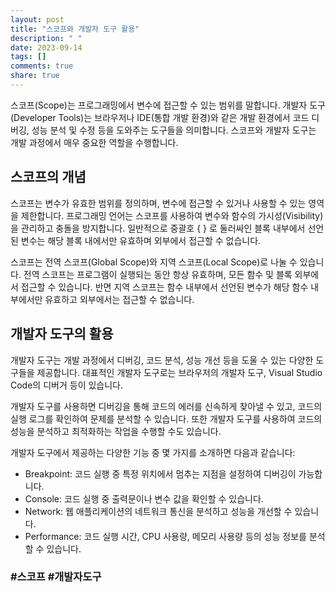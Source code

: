 ```yaml
---
layout: post
title: "스코프와 개발자 도구 활용"
description: " "
date: 2023-09-14
tags: []
comments: true
share: true
---
```


스코프(Scope)는 프로그래밍에서 변수에 접근할 수 있는 범위를 말합니다. 개발자 도구(Developer Tools)는 브라우저나 IDE(통합 개발 환경)와 같은 개발 환경에서 코드 디버깅, 성능 분석 및 수정 등을 도와주는 도구들을 의미합니다. 스코프와 개발자 도구는 개발 과정에서 매우 중요한 역할을 수행합니다.

## 스코프의 개념

스코프는 변수가 유효한 범위를 정의하며, 변수에 접근할 수 있거나 사용할 수 있는 영역을 제한합니다. 프로그래밍 언어는 스코프를 사용하여 변수와 함수의 가시성(Visibility)을 관리하고 충돌을 방지합니다. 일반적으로 중괄호 { } 로 둘러싸인 블록 내부에서 선언된 변수는 해당 블록 내에서만 유효하며 외부에서 접근할 수 없습니다.

스코프는 전역 스코프(Global Scope)와 지역 스코프(Local Scope)로 나눌 수 있습니다. 전역 스코프는 프로그램이 실행되는 동안 항상 유효하며, 모든 함수 및 블록 외부에서 접근할 수 있습니다. 반면 지역 스코프는 함수 내부에서 선언된 변수가 해당 함수 내부에서만 유효하고 외부에서는 접근할 수 없습니다.

## 개발자 도구의 활용

개발자 도구는 개발 과정에서 디버깅, 코드 분석, 성능 개선 등을 도울 수 있는 다양한 도구들을 제공합니다. 대표적인 개발자 도구로는 브라우저의 개발자 도구, Visual Studio Code의 디버거 등이 있습니다.

개발자 도구를 사용하면 디버깅을 통해 코드의 에러를 신속하게 찾아낼 수 있고, 코드의 실행 로그를 확인하여 문제를 분석할 수 있습니다. 또한 개발자 도구를 사용하여 코드의 성능을 분석하고 최적화하는 작업을 수행할 수도 있습니다.

개발자 도구에서 제공하는 다양한 기능 중 몇 가지를 소개하면 다음과 같습니다:
- Breakpoint: 코드 실행 중 특정 위치에서 멈추는 지점을 설정하여 디버깅이 가능합니다.
- Console: 코드 실행 중 출력문이나 변수 값을 확인할 수 있습니다.
- Network: 웹 애플리케이션의 네트워크 통신을 분석하고 성능을 개선할 수 있습니다.
- Performance: 코드 실행 시간, CPU 사용량, 메모리 사용량 등의 성능 정보를 분석할 수 있습니다.

### #스코프 #개발자도구